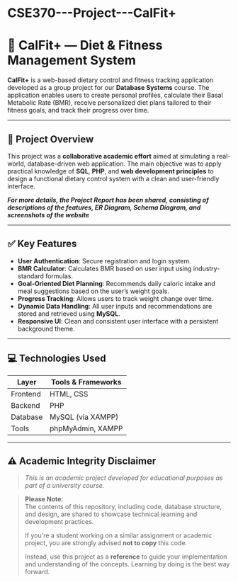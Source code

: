 # CSE370---Project---CalFit+

# 🥗 CalFit+ — Diet & Fitness Management System

**CalFit+** is a web-based dietary control and fitness tracking application developed as a group project for our **Database Systems** course. The application enables users to create personal profiles, calculate their Basal Metabolic Rate (BMR), receive personalized diet plans tailored to their fitness goals, and track their progress over time.

---

## 📌 Project Overview

This project was a **collaborative academic effort** aimed at simulating a real-world, database-driven web application. The main objective was to apply practical knowledge of **SQL**, **PHP**, and **web development principles** to design a functional dietary control system with a clean and user-friendly interface.

***For more details, the Project Report has been shared, consisting of descriptions of the features, ER Diagram, Schema Diagram, and screenshots of the website***



---

## ✅ Key Features

- **User Authentication**: Secure registration and login system.
- **BMR Calculator**: Calculates BMR based on user input using industry-standard formulas.
- **Goal-Oriented Diet Planning**: Recommends daily caloric intake and meal suggestions based on the user’s weight goals.
- **Progress Tracking**: Allows users to track weight change over time.
- **Dynamic Data Handling**: All user inputs and recommendations are stored and retrieved using **MySQL**.
- **Responsive UI**: Clean and consistent user interface with a persistent background theme.

---

## 💻 Technologies Used

| Layer       | Tools & Frameworks         |
|-------------|-----------------------------|
| Frontend    | HTML, CSS                  |
| Backend     | PHP                        |
| Database    | MySQL (via XAMPP)          |
| Tools       | phpMyAdmin, XAMPP          |

---

## ⚠️ Academic Integrity Disclaimer

> *This is an academic project developed for educational purposes as part of a university course.*


> **Please Note:**  
> The contents of this repository, including code, database structure, and design, are shared to showcase technical learning and development practices.  
>  
> If you're a student working on a similar assignment or academic project, you are strongly advised **not to copy** this code.  
>  
> Instead, use this project as a **reference** to guide your implementation and understanding of the concepts. Learning by doing is the best way forward.


